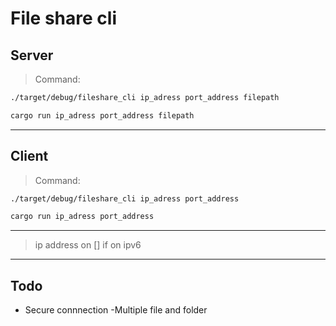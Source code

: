 # File share cli

## Server

> Command:

```bash
./target/debug/fileshare_cli ip_adress port_address filepath
```

```bash
cargo run ip_adress port_address filepath
```

------

## Client
>
> Command:

```bash
./target/debug/fileshare_cli ip_adress port_address
```

```bash
cargo run ip_adress port_address
```

------

> ip address on \[\] if on ipv6
>
------

## Todo

- Secure connnection
-Multiple file and folder
